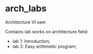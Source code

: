 # arch_labs
Architecture VI sem

Contains lab works on architecture field:
  - lab 1: Introduction;
  - lab 2: Easy arithmetic program;
